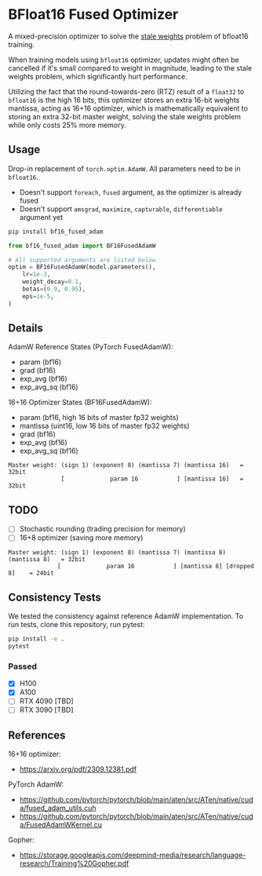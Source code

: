 # BFloat16 Fused Optimizer

A mixed-precision optimizer to solve the [stale weights](https://storage.googleapis.com/deepmind-media/research/language-research/Training%20Gopher.pdf) problem of bfloat16 training.

When training models using `bfloat16` optimizer, updates might often be cancelled if it's small compared to weight in magnitude, leading to the stale weights problem, which significantly hurt performance. 

Utilizing the fact that the round-towards-zero (RTZ) result of a `float32` to `bfloat16` is the high 16 bits, this optimizer stores an extra 16-bit weights mantissa, acting as 16+16 optimizer, which is mathematically equivalent to storing an extra 32-bit master weight, solving the stale weights problem while only costs 25% more memory.

## Usage

Drop-in replacement of `torch.optim.AdamW`. All parameters need to be in `bfloat16`.
 
 - Doesn't support `foreach`, `fused` argument, as the optimizer is already fused
 - Doesn't support `amsgrad`, `maximize`, `capturable`, `differentiable` argument yet

```bash
pip install bf16_fused_adam
```

```python
from bf16_fused_adam import BF16FusedAdamW

# All supported arguments are listed below
optim = BF16FusedAdamW(model.parameters(),
    lr=1e-3,
    weight_decay=0.1,
    betas=(0.9, 0.95),
    eps=1e-5,
)
```

## Details

AdamW Reference States (PyTorch FusedAdamW):

 - param (bf16)
 - grad (bf16)
 - exp_avg (bf16)
 - exp_avg_sq (bf16)

16+16 Optimizer States (BF16FusedAdamW):

 - param (bf16, high 16 bits of master fp32 weights)
 - mantissa (uint16, low 16 bits of master fp32 weights)
 - grad (bf16)
 - exp_avg (bf16)
 - exp_avg_sq (bf16)

```
Master weight: (sign 1) (exponent 8) (mantissa 7) (mantissa 16)   = 32bit
               [             param 16           ] [mantissa 16]   = 32bit
```

## TODO

 - [ ] Stochastic rounding (trading precision for memory)
 - [ ] 16+8 optimizer (saving more memory)

 ```
Master weight: (sign 1) (exponent 8) (mantissa 7) (mantissa 8) (mantissa 8)   = 32bit
               [             param 16           ] [mantissa 8] [dropped 8]    = 24bit
```

## Consistency Tests

We tested the consistency against reference AdamW implementation. To run tests, clone this repository, run pytest:

```bash
pip install -e .
pytest
```

### Passed

 - [x] H100
 - [x] A100
 - [ ] RTX 4090 [TBD]
 - [ ] RTX 3090 [TBD]

## References

16+16 optimizer:

 - https://arxiv.org/pdf/2309.12381.pdf

PyTorch AdamW:
 - https://github.com/pytorch/pytorch/blob/main/aten/src/ATen/native/cuda/fused_adam_utils.cuh
 - https://github.com/pytorch/pytorch/blob/main/aten/src/ATen/native/cuda/FusedAdamWKernel.cu

Gopher:
 - https://storage.googleapis.com/deepmind-media/research/language-research/Training%20Gopher.pdf
